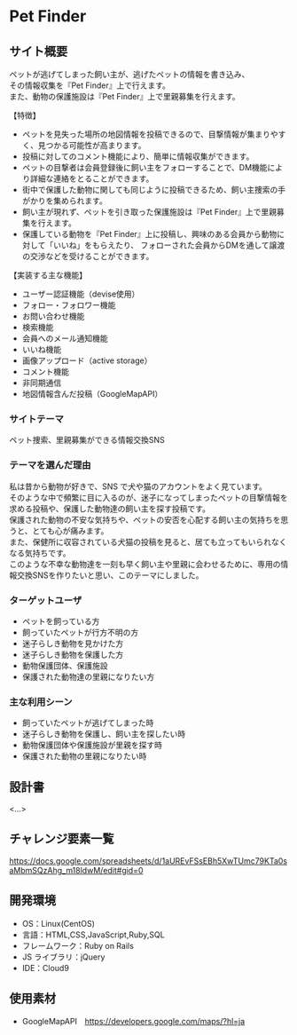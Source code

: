 # Pet Finder

## サイト概要

ペットが逃げてしまった飼い主が、逃げたペットの情報を書き込み、  
その情報収集を『Pet Finder』上で行えます。  
また、動物の保護施設は『Pet Finder』上で里親募集を行えます。  

【特徴】  
- ペットを見失った場所の地図情報を投稿できるので、目撃情報が集まりやすく、見つかる可能性が高まります。
- 投稿に対してのコメント機能により、簡単に情報収集ができます。
- ペットの目撃者は会員登録後に飼い主をフォローすることで、DM機能により詳細な連絡をとることができます。
- 街中で保護した動物に関しても同じように投稿できるため、飼い主捜索の手がかりを集められます。
- 飼い主が現れず、ペットを引き取った保護施設は『Pet Finder』上で里親募集を行えます。
- 保護している動物を『Pet Finder』上に投稿し、興味のある会員から動物に対して「いいね」をもらえたり、
フォローされた会員からDMを通して譲渡の交渉などを受けることができます。

【実装する主な機能】  
- ユーザー認証機能（devise使用）
- フォロー・フォロワー機能
- お問い合わせ機能
- 検索機能
- 会員へのメール通知機能
- いいね機能
- 画像アップロード（active storage）
- コメント機能
- 非同期通信
- 地図情報含んだ投稿（GoogleMapAPI）



### サイトテーマ

ペット捜索、里親募集ができる情報交換SNS

### テーマを選んだ理由

私は昔から動物が好きで、SNS で犬や猫のアカウントをよく見ています。  
そのような中で頻繁に目に入るのが、迷子になってしまったペットの目撃情報を求める投稿や、保護した動物達の飼い主を探す投稿です。  
保護された動物の不安な気持ちや、ペットの安否を心配する飼い主の気持ちを思うと、とても心が痛みます。  
また、保健所に収容されている犬猫の投稿を見ると、居ても立ってもいられなくなる気持ちです。  
このような不幸な動物達を一刻も早く飼い主や里親に会わせるために、専用の情報交換SNSを作りたいと思い、このテーマにしました。  

### ターゲットユーザ

- ペットを飼っている方
- 飼っていたペットが行方不明の方
- 迷子らしき動物を見かけた方
- 迷子らしき動物を保護した方
- 動物保護団体、保護施設
- 保護された動物達の里親になりたい方

### 主な利用シーン

- 飼っていたペットが逃げてしまった時
- 迷子らしき動物を保護し、飼い主を探したい時
- 動物保護団体や保護施設が里親を探す時
- 保護された動物の里親になりたい時

## 設計書

<...>

## チャレンジ要素一覧

https://docs.google.com/spreadsheets/d/1aUREvFSsEBh5XwTUmc79KTa0saMbmSQzAhg_m18ldwM/edit#gid=0

## 開発環境

- OS：Linux(CentOS)
- 言語：HTML,CSS,JavaScript,Ruby,SQL
- フレームワーク：Ruby on Rails
- JS ライブラリ：jQuery
- IDE：Cloud9

## 使用素材

- GoogleMapAPI　https://developers.google.com/maps/?hl=ja

